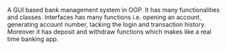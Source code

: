 A GUI based bank management system in OOP.
It has many functionalities and classes. Interfaces has many functions i.e. opening an account, generating account number, tacking the login and transaction history. Moreover it has deposit and withdraw functions which makes like a real time banking app.

